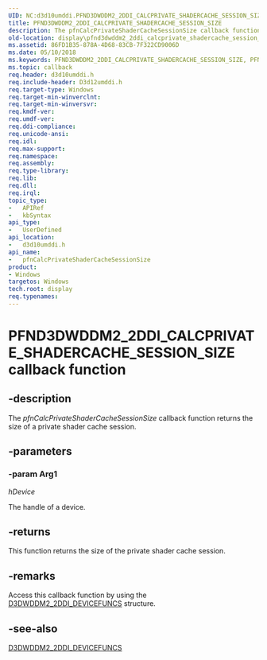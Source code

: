 ```yaml
---
UID: NC:d3d10umddi.PFND3DWDDM2_2DDI_CALCPRIVATE_SHADERCACHE_SESSION_SIZE
title: PFND3DWDDM2_2DDI_CALCPRIVATE_SHADERCACHE_SESSION_SIZE
description: The pfnCalcPrivateShaderCacheSessionSize callback function returns the size of a private shader cache session.
old-location: display\pfnd3dwddm2_2ddi_calcprivate_shadercache_session_size.htm
ms.assetid: 86FD1B35-878A-4D68-83CB-7F322CD9006D
ms.date: 05/10/2018
ms.keywords: PFND3DWDDM2_2DDI_CALCPRIVATE_SHADERCACHE_SESSION_SIZE, PFND3DWDDM2_2DDI_CALCPRIVATE_SHADERCACHE_SESSION_SIZE callback, d3d10umddi/pfnCalcPrivateShaderCacheSessionSize, display.pfnd3dwddm2_2ddi_calcprivate_shadercache_session_size, pfnCalcPrivateShaderCacheSessionSize, pfnCalcPrivateShaderCacheSessionSize callback function [Display Devices]
ms.topic: callback
req.header: d3d10umddi.h
req.include-header: D3d12umddi.h
req.target-type: Windows
req.target-min-winverclnt: 
req.target-min-winversvr: 
req.kmdf-ver: 
req.umdf-ver: 
req.ddi-compliance: 
req.unicode-ansi: 
req.idl: 
req.max-support: 
req.namespace: 
req.assembly: 
req.type-library: 
req.lib: 
req.dll: 
req.irql: 
topic_type:
-	APIRef
-	kbSyntax
api_type:
-	UserDefined
api_location:
-	d3d10umddi.h
api_name:
-	pfnCalcPrivateShaderCacheSessionSize
product:
- Windows
targetos: Windows
tech.root: display
req.typenames: 
---
```


# PFND3DWDDM2_2DDI_CALCPRIVATE_SHADERCACHE_SESSION_SIZE callback function


## -description


The <i>pfnCalcPrivateShaderCacheSessionSize</i> callback function returns the size of a private shader cache session.


## -parameters

### -param Arg1

*hDevice*

The handle of a device.

## -returns



This function returns the size of the private shader cache session.




## -remarks



Access this callback function by using the <a href="https://msdn.microsoft.com/4E082193-70BA-4F36-9001-2A12014F3AC3">D3DWDDM2_2DDI_DEVICEFUNCS</a> structure. 




## -see-also




<a href="https://msdn.microsoft.com/4E082193-70BA-4F36-9001-2A12014F3AC3">D3DWDDM2_2DDI_DEVICEFUNCS</a>
 

 

